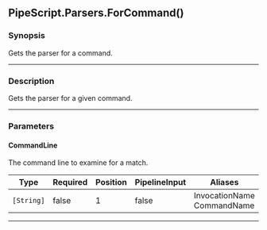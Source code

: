 PipeScript.Parsers.ForCommand()
-------------------------------

### Synopsis
Gets the parser for a command.

---

### Description

Gets the parser for a given command.

---

### Parameters
#### **CommandLine**
The command line to examine for a match.

|Type      |Required|Position|PipelineInput|Aliases                       |
|----------|--------|--------|-------------|------------------------------|
|`[String]`|false   |1       |false        |InvocationName<br/>CommandName|

---
